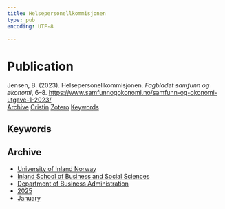 ```yaml
---
title: Helsepersonellkommisjonen
type: pub
encoding: UTF-8

---
```

<h1>Publication</h1>
<article id="csl-bib-container-UU89GN5G" class="csl-bib-container">
  <div class="csl-bib-body"> <div class="csl-entry">Jensen, B. (2023). Helsepersonellkommisjonen. <i>Fagbladet samfunn og økonomi</i>, 6–8. <a href="https://www.samfunnogokonomi.no/samfunn-og-okonomi-utgave-1-2023/">https://www.samfunnogokonomi.no/samfunn-og-okonomi-utgave-1-2023/</a></div> </div>
  <div class="csl-bib-buttons">
    <a href="#taxonomy-article-UU89GN5G" alt="archive" class="csl-bib-button">Archive</a>
    <a href="https://app.cristin.no/results/show.jsf?id=2348491" alt="Cristin" class="csl-bib-button">Cristin</a>
    <a href="http://zotero.org/groups/5881554/items/UU89GN5G" alt="Zotero" class="csl-bib-button">Zotero</a>
    <a href="#keywords-article-UU89GN5G" alt="keywords" class="csl-bib-button">Keywords</a>
  </div>
  <div id="csl-bib-meta-container-UU89GN5G"></div>
</article>
<div id="csl-bib-meta-UU89GN5G" class="csl-bib-meta">
  <article id="keywords-article-UU89GN5G" class="keywords-article">
    <h1>Keywords</h1>
    
  </article>
  <article id="taxonomy-article-UU89GN5G" class="taxonomy-article">
    <h1>Archive</h1>
    <ul>
      <li>
        <a href="/en/archive/?key=3DCRN523">University of Inland Norway</a>
      </li>
      <li>
        <a href="/en/archive/?key=DU8Q9LN9">Inland School of Business and Social Sciences</a>
      </li>
      <li>
        <a href="/en/archive/?key=3IQA89I8">Department of Business Administration</a>
      </li>
      <li>
        <a href="/en/archive/?key=7XFLPQNF">2025</a>
      </li>
      <li>
        <a href="/en/archive/?key=GN22DUGA">January</a>
      </li>
    </ul>
  </article>
</div>
